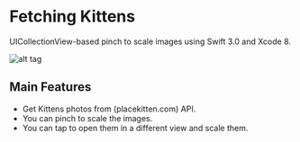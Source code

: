 # Fetching Kittens
UICollectionView-based pinch to scale images using Swift 3.0 and Xcode 8.

![alt tag](https://github.com/PPacie/Fetching-Kittens/blob/master/FetchingKittens.gif)

## Main Features
* Get Kittens photos from (placekitten.com) API.
* You can pinch to scale the images.
* You can tap to open them in a different view and scale them.
